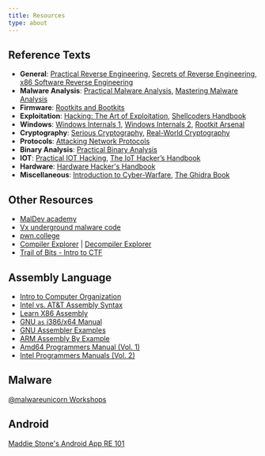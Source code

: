 ```yaml
---
title: Resources
type: about
---
```


## Reference Texts

- **General**:
  [Practical Reverse Engineering](https://www.amazon.com/Practical-Reverse-Engineering-Reversing-Obfuscation/dp/1118787315),
  [Secrets of Reverse Engineering](https://www.amazon.com/Reversing-Secrets-Engineering-Eldad-Eilam/dp/0764574817/),
  [x86 Software Reverse Engineering](https://www.amazon.com/dp/1394199880/)
- **Malware Analysis**:
  [Practical Malware Analysis](https://www.amazon.com/Practical-Malware-Analysis-Hands-Dissecting/dp/1593272901/),
  [Mastering Malware Analysis](https://www.amazon.com/Mastering-Malware-Analysis-practical-cybercrime)
- **Firmware**:
  [Rootkits and Bootkits](https://www.amazon.com/Rootkits-Bootkits-Reversing-Malware-Generation/dp/1593277164)
- **Exploitation**:
  [Hacking: The Art of Exploitation](https://www.amazon.com/Hacking-Art-Exploitation-Jon-Erickson/dp/1593271441/),
  [Shellcoders Handbook](https://www.amazon.com/Shellcoders-Handbook-Discovering-Exploiting-Security/dp/047008023X)
- **Windows**:
  [Windows Internals 1](https://www.amazon.com/Windows-Internals-Part-architecture-management/dp/0735684189/),
  [Windows Internals 2](https://www.amazon.com/Windows-Internals-Part-2-7th/dp/0135462401/),
  [Rootkit Arsenal](https://www.amazon.com/Rootkit-Arsenal-Escape-Evasion-Corners/dp/144962636X/)
- **Cryptography**:
  [Serious Cryptography](https://www.amazon.com/Serious-Cryptography-Practical-Introduction-Encryption/dp/1593278268),
  [Real-World Cryptography](https://www.amazon.com/dp/1617296716/)
- **Protocols**:
  [Attacking Network Protocols](https://www.amazon.com/Attacking-Network-Protocols-Analysis-Exploitation/dp/1593277504/)
- **Binary Analysis**:
  [Practical Binary Analysis](https://www.amazon.com/Practical-Binary-Analysis-Instrumentation-Disassembly/dp/1593279124/)
- **IOT**: [Practical IOT Hacking](https://nostarch.com/practical-iot-hacking),
  [The IoT Hacker’s Handbook](https://link.springer.com/book/10.1007/978-1-4842-4300-8)
- **Hardware**:
  [Hardware Hacker's Handbook](https://nostarch.com/hardwarehacking)
- **Miscellaneous**:
  [Introduction to Cyber-Warfare](https://www.amazon.com/Introduction-Cyber-Warfare-Multidisciplinary-Paulo-Shakarian/dp/0124078141),
  [The Ghidra Book](https://www.amazon.com/Ghidra-Book-Definitive-Guide/dp/1718501021)

## Other Resources

- [MalDev academy](https://maldevacademy.com/)
- [Vx underground malware code](https://github.com/vxunderground/MalwareSourceCode)
- [pwn.college](https://pwn.college/program-security/reverse-engineering)
- [Compiler Explorer](https://godbolt.org/) |
  [Decompiler Explorer](https://dogbolt.org)
- [Trail of Bits - Intro to CTF](https://trailofbits.github.io/ctf/)

## Assembly Language

- [Intro to Computer Organization](https://nostarch.com/introcomporg)
- [Intel vs. AT&T Assembly Syntax](https://imada.sdu.dk/u/kslarsen/dm546/Material/IntelnATT.htm)
- [Learn X86 Assembly](https://patshaughnessy.net/2016/11/26/learning-to-read-x86-assembly-language)
- [GNU `as` i386/x64 Manual](https://sourceware.org/binutils/docs/as/i386_002dDependent.html)
- [GNU Assembler Examples](https://cs.lmu.edu/~ray/notes/gasexamples/)
- [ARM Assembly By Example](https://armasm.com/docs/getting-to-hello-world/basics/)
- [Amd64 Programmers Manual (Vol. 1)](https://www.amd.com/content/dam/amd/en/documents/processor-tech-docs/programmer-references/24592.pdf)
- [Intel Programmers Manuals (Vol. 2)](https://www.intel.com/content/www/us/en/developer/articles/technical/intel-sdm.html)

## Malware

[@malwareunicorn Workshops](https://malwareunicorn.org/#/workshops)

## Android

[Maddie Stone's Android App RE 101](https://www.ragingrock.com/AndroidAppRE/)